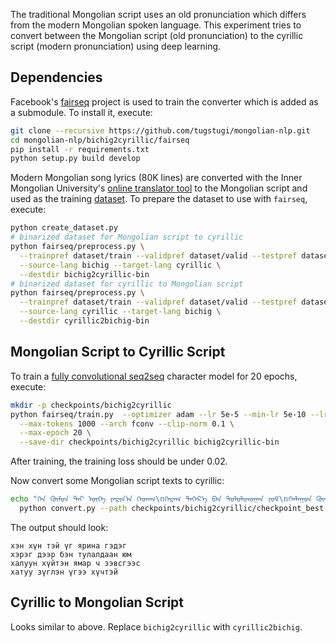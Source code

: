 The traditional Mongolian script uses an old pronunciation which differs
from the modern Mongolian spoken language. This experiment tries to convert
between the Mongolian script (old pronunciation) to the cyrillic script (modern pronunciation)
using deep learning.


## Dependencies
Facebook's [fairseq](https://github.com/pytorch/fairseq) project is used to train the converter
which is added as a submodule. To install it, execute:
```bash
git clone --recursive https://github.com/tugstugi/mongolian-nlp.git
cd mongolian-nlp/bichig2cyrillic/fairseq
pip install -r requirements.txt
python setup.py build develop
```

Modern Mongolian song lyrics (80K lines) are converted with
the Inner Mongolian University's [online translator tool](http://trans.mglip.com/EnglishC2T.aspx)
to the Mongolian script and used as the training [dataset](lyrics.txt.gz).
To prepare the dataset to use with `fairseq`, execute:
```bash
python create_dataset.py
# binarized dataset for Mongolian script to cyrillic
python fairseq/preprocess.py \
  --trainpref dataset/train --validpref dataset/valid --testpref dataset/test \
  --source-lang bichig --target-lang cyrillic \
  --destdir bichig2cyrillic-bin
# binarized dataset for cyrillic to Mongolian script
python fairseq/preprocess.py \
  --trainpref dataset/train --validpref dataset/valid --testpref dataset/test \
  --source-lang cyrillic --target-lang bichig \
  --destdir cyrillic2bichig-bin
```


## Mongolian Script to Cyrillic Script

To train a [fully convolutional seq2seq](https://arxiv.org/abs/1705.03122) character model for 20 epochs, execute:
```bash
mkdir -p checkpoints/bichig2cyrillic
python fairseq/train.py  --optimizer adam --lr 5e-5 --min-lr 5e-10 --lr-shrink 0.5 \
  --max-tokens 1000 --arch fconv --clip-norm 0.1 \
  --max-epoch 20 \
  --save-dir checkpoints/bichig2cyrillic bichig2cyrillic-bin
```
After training, the training loss should be under 0.02.

Now convert some Mongolian script texts to cyrillic:
```bash
echo "ᠬᠡᠨ ᠬᠦᠮᠦᠨ ᠲᠡᠢ ᠦᠭᠡ ᠶᠠᠷᠢᠨ᠎ᠠ ᠭᠡᠳᠡᠭ\nᠬᠡᠷᠡᠭ ᠳᠡᠭᠡᠷ᠎ᠡ ᠪᠡᠨ ᠲᠤᠯᠤᠯᠳᠤᠭᠠᠨ ᠶᠤᠮ\nᠬᠠᠯᠠᠭᠤᠨ ᠬᠦᠢᠲᠡᠨ ᠶᠠᠮᠠᠷ ᠴᠤ ᠵᠡᠪᠰᠡᠭ ᠡᠴᠡ\nᠬᠠᠲᠠᠭᠤ ᠵᠦᠭᠡᠯᠡᠨ ᠦᠭᠡ ᠬᠦᠴᠦᠲᠡᠢ" | \
  python convert.py --path checkpoints/bichig2cyrillic/checkpoint_best.pt bichig2cyrillic-bin 
```
The output should look:
```
хэн хүн тэй үг ярина гэдэг
хэрэг дээр бэн тулалдаан юм
халуун хүйтэн ямар ч зэвсгээс
хатуу зүглэн үгээ хүчтэй
```

## Cyrillic to Mongolian Script

Looks similar to above. Replace `bichig2cyrillic` with `cyrillic2bichig`.
